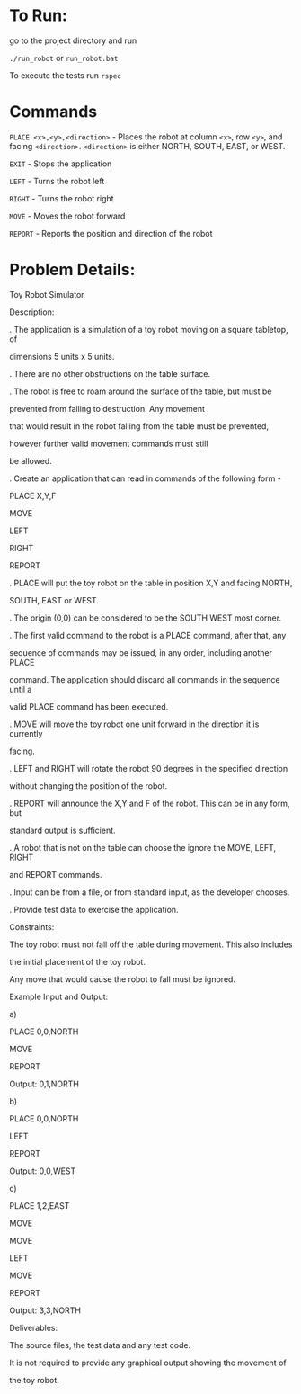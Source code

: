 To Run:
=======

go to the project directory and run

`./run_robot` or `run_robot.bat`

To execute the tests run `rspec`

Commands
========
`PLACE <x>,<y>,<direction>` - Places the robot at column `<x>`, row `<y>`, and facing `<direction>`. `<direction>` is either NORTH, SOUTH, EAST, or WEST.

`EXIT` - Stops the application

`LEFT` - Turns the robot left

`RIGHT` - Turns the robot right

`MOVE` - Moves the robot forward

`REPORT` - Reports the position and direction of the robot


Problem Details:
================

Toy Robot Simulator

Description:

. The application is a simulation of a toy robot moving on a square tabletop, of 

dimensions 5 units x 5 units.

. There are no other obstructions on the table surface.

. The robot is free to roam around the surface of the table, but must be 

prevented from falling to destruction. Any movement 

that would result in the robot falling from the table must be prevented, 

however further valid movement commands must still 

be allowed.

. Create an application that can read in commands of the following form -

PLACE X,Y,F

MOVE

LEFT

RIGHT

REPORT

. PLACE will put the toy robot on the table in position X,Y and facing NORTH, 

SOUTH, EAST or WEST. 

. The origin (0,0) can be considered to be the SOUTH WEST most corner.

. The first valid command to the robot is a PLACE command, after that, any

sequence of commands may be issued, in any order, including another PLACE 

command. The application should discard all commands in the sequence until a

valid PLACE command has been executed.

. MOVE will move the toy robot one unit forward in the direction it is currently 

facing.

. LEFT and RIGHT will rotate the robot 90 degrees in the specified direction 

without changing the position of the robot.

. REPORT will announce the X,Y and F of the robot. This can be in any form, but 

standard output is sufficient.

. A robot that is not on the table can choose the ignore the MOVE, LEFT, RIGHT 

and REPORT commands.

. Input can be from a file, or from standard input, as the developer chooses.

. Provide test data to exercise the application.

Constraints:

The toy robot must not fall off the table during movement. This also includes 

the initial placement of the toy robot. 

Any move that would cause the robot to fall must be ignored.

Example Input and Output:

a)

PLACE 0,0,NORTH

MOVE

REPORT

Output: 0,1,NORTH

b)

PLACE 0,0,NORTH

LEFT

REPORT

Output: 0,0,WEST

c)

PLACE 1,2,EAST

MOVE

MOVE

LEFT

MOVE

REPORT

Output: 3,3,NORTH

Deliverables:

The source files, the test data and any test code.

It is not required to provide any graphical output showing the movement of 

the toy robot.
